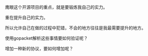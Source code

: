 鹰眼这个开源项目的重点，就是要锻炼我自己的实力。

重在提升自己的实力。

所以允许自己在做的过程中犯错，不会的地方往往是我最需要提升的地方。



使用gopacket解析这些事情要如何验证呢？

增加一种新的协议，要如何增加呢？

